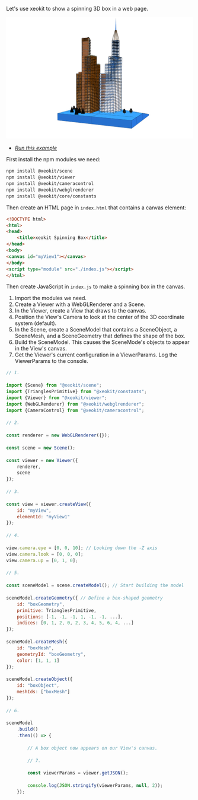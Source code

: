 

Let's use xeokit to show a spinning 3D box in a web page.

[![](holterTower.png)](/packages/demos/examples/viewer/#SceneModel_build_table/index.html)

* *[Run this example](/packages/demos/examples/viewer/#SceneModel_build_table/index.html)*

First install the npm modules we need:

````bash
npm install @xeokit/scene
npm install @xeokit/viewer
npm install @xeokit/cameracontrol
npm install @xeokit/webglrenderer
npm install @xeokit/core/constants
````

Then create an HTML page in `index.html` that contains a canvas element:

````html
<!DOCTYPE html>
<html>
<head>
    <title>xeokit Spinning Box</title>
</head>
<body>
<canvas id="myView1"></canvas>
</body>
<script type="module" src="./index.js"></script>
</html>
````

Then create JavaScript in `index.js` to make a spinning box in the canvas. 

1. Import the modules we need.
2. Create a Viewer with a WebGLRenderer and a Scene.
3. In the Viewer, create a View that draws to the canvas.
4. Position the View's Camera to look at the center of the 3D coordinate system (default).
5. In the Scene, create a SceneModel that contains a SceneObject, a SceneMesh, and a SceneGeometry that defines the shape of the box.
6. Build the SceneModel. This causes the SceneMode's objects to appear in the View's canvas.
7. Get the Viewer's current configuration in a ViewerParams. Log the ViewerParams to the console.

````javascript
// 1.

import {Scene} from "@xeokit/scene";
import {TrianglesPrimitive} from "@xeokit/constants";
import {Viewer} from "@xeokit/viewer";
import {WebGLRenderer} from "@xeokit/webglrenderer";
import {CameraControl} from "@xeokit/cameracontrol";

// 2.

const renderer = new WebGLRenderer({});

const scene = new Scene();

const viewer = new Viewer({
    renderer,
    scene
});

// 3.

const view = viewer.createView({
    id: "myView",
    elementId: "myView1"
});

// 4.

view.camera.eye = [0, 0, 10]; // Looking down the -Z axis
view.camera.look = [0, 0, 0];
view.camera.up = [0, 1, 0];

// 5.

const sceneModel = scene.createModel(); // Start building the model

sceneModel.createGeometry({ // Define a box-shaped geometry
    id: "boxGeometry",
    primitive: TrianglesPrimitive,
    positions: [-1, -1, -1, 1, -1, -1, ...],
    indices: [0, 1, 2, 0, 2, 3, 4, 5, 6, 4, ...]
});

sceneModel.createMesh({
    id: "boxMesh",
    geometryId: "boxGeometry",
    color: [1, 1, 1]
});

sceneModel.createObject({
    id: "boxObject",
    meshIds: ["boxMesh"]
});

// 6.

sceneModel
    .build()
    .then(() => {

        // A box object now appears on our View's canvas.
        
        // 7.

        const viewerParams = viewer.getJSON();
        
        console.log(JSON.stringify(viewerParams, null, 2));
    });
````

